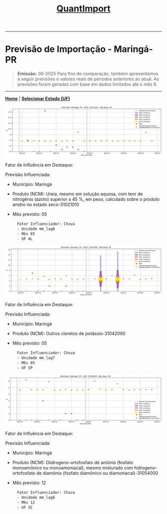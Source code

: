 <header>
    <h1><a href="https://quantimportbrazil.github.io/Sobre/">QuantImport</a></h1>
</header>

---

# Previsão de Importação - Maringá-PR

> **Emissão:** 06-2025
> Para fins de comparação, também apresentamos a seguir previsões e valores reais de períodos anteriores ao atual.
> As previsões foram geradas com base em dados limitados até o mês 6.

---

**[Home](https://quantimportbrazil.github.io/Sobre/)** | **[Selecionar Estado (UF)](https://quantimportbrazil.github.io/Unidades_Federativas/)**


![Gráfico de Previsão](31021010.png)

Fator de Influência em Destaque:

Previsão Influenciada:
- Município: Maringá
- Produto (NCM): Ureia, mesmo em solução aquosa, com teor de nitrogênio (azoto) superior a 45 %, em peso, calculado sobre o produto anidro no estado seco-31021010 
- Mês previsto: 05

        Fator Influenciador: Chuva
        - Unidade mm_lag6
        - Mês 05
        - UF AL







![Gráfico de Previsão](31042090.png)

Fator de Influência em Destaque:

Previsão Influenciada:
- Município: Maringá
- Produto (NCM): Outros cloretos de potássio-31042090 
- Mês previsto: 05

        Fator Influenciador: Chuva
        - Unidade mm_lag7
        - Mês 05
        - UF SP







![Gráfico de Previsão](31054000.png)

Fator de Influência em Destaque:

Previsão Influenciada:
- Município: Maringá
- Produto (NCM): Diidrogeno-ortofosfato de amônio (fosfato monoamônico ou monoamoniacal), mesmo misturado com hidrogeno-ortofosfato de diamônio (fosfato diamônico ou diamoniacal)-31054000 
- Mês previsto: 12

        Fator Influenciador: Chuva
        - Unidade mm_lag6
        - Mês 12
        - UF SC






